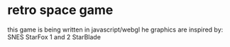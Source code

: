 # retro space game
this game is being written in javascript/webgl
he graphics are inspired by:
SNES StarFox 1 and 2
StarBlade
